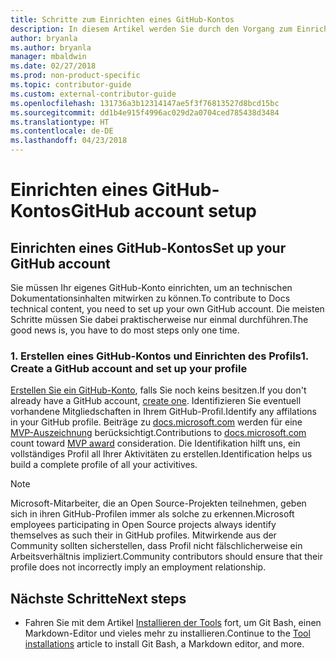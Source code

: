 ```yaml
---
title: Schritte zum Einrichten eines GitHub-Kontos
description: In diesem Artikel werden Sie durch den Vorgang zum Einrichten eines GitHub-Kontos geführt, das erforderlich ist, um an Inhalten von docs.microsoft.com mitzuwirken.
author: bryanla
ms.author: bryanla
manager: mbaldwin
ms.date: 02/27/2018
ms.prod: non-product-specific
ms.topic: contributor-guide
ms.custom: external-contributor-guide
ms.openlocfilehash: 131736a3b12314147ae5f3f76813527d8bcd15bc
ms.sourcegitcommit: dd1b4e915f4996ac029d2a0704ced785438d3484
ms.translationtype: HT
ms.contentlocale: de-DE
ms.lasthandoff: 04/23/2018
---
```

# <a name="github-account-setup"></a><span data-ttu-id="aa096-103">Einrichten eines GitHub-Kontos</span><span class="sxs-lookup"><span data-stu-id="aa096-103">GitHub account setup</span></span>

## <a name="set-up-your-github-account"></a><span data-ttu-id="aa096-104">Einrichten eines GitHub-Kontos</span><span class="sxs-lookup"><span data-stu-id="aa096-104">Set up your GitHub account</span></span>

<span data-ttu-id="aa096-105">Sie müssen Ihr eigenes GitHub-Konto einrichten, um an technischen Dokumentationsinhalten mitwirken zu können.</span><span class="sxs-lookup"><span data-stu-id="aa096-105">To contribute to Docs technical content, you need to set up your own GitHub account.</span></span> <span data-ttu-id="aa096-106">Die meisten Schritte müssen Sie dabei praktischerweise nur einmal durchführen.</span><span class="sxs-lookup"><span data-stu-id="aa096-106">The good news is, you have to do most steps only one time.</span></span>

### <a name="1-create-a-github-account-and-set-up-your-profile"></a><span data-ttu-id="aa096-107">1. Erstellen eines GitHub-Kontos und Einrichten des Profils</span><span class="sxs-lookup"><span data-stu-id="aa096-107">1. Create a GitHub account and set up your profile</span></span>

<span data-ttu-id="aa096-108">[Erstellen Sie ein GitHub-Konto](https://github.com/join), falls Sie noch keins besitzen.</span><span class="sxs-lookup"><span data-stu-id="aa096-108">If you don't already have a GitHub account, [create one](https://github.com/join).</span></span> <span data-ttu-id="aa096-109">Identifizieren Sie eventuell vorhandene Mitgliedschaften in Ihrem GitHub-Profil.</span><span class="sxs-lookup"><span data-stu-id="aa096-109">Identify any affilations in your GitHub profile.</span></span> <span data-ttu-id="aa096-110">Beiträge zu [docs.microsoft.com](https://docs.microsoft.com) werden für eine [MVP-Auszeichnung](https://mvp.microsoft.com) berücksichtigt.</span><span class="sxs-lookup"><span data-stu-id="aa096-110">Contributions to [docs.microsoft.com](https://docs.microsoft.com) count toward [MVP award](https://mvp.microsoft.com) consideration.</span></span> <span data-ttu-id="aa096-111">Die Identifikation hilft uns, ein vollständiges Profil all Ihrer Aktivitäten zu erstellen.</span><span class="sxs-lookup"><span data-stu-id="aa096-111">Identification helps us build a complete profile of all your activitives.</span></span>

>[!NOTE]
> <span data-ttu-id="aa096-112">Microsoft-Mitarbeiter, die an Open Source-Projekten teilnehmen, geben sich in ihren GitHub-Profilen immer als solche zu erkennen.</span><span class="sxs-lookup"><span data-stu-id="aa096-112">Microsoft employees participating in Open Source projects always identify themselves as such their in GitHub profiles.</span></span> <span data-ttu-id="aa096-113">Mitwirkende aus der Community sollten sicherstellen, dass Profil nicht fälschlicherweise ein Arbeitsverhältnis impliziert.</span><span class="sxs-lookup"><span data-stu-id="aa096-113">Community contributors should ensure that their profile does not incorrectly imply an employment relationship.</span></span>

## <a name="next-steps"></a><span data-ttu-id="aa096-114">Nächste Schritte</span><span class="sxs-lookup"><span data-stu-id="aa096-114">Next steps</span></span>

* <span data-ttu-id="aa096-115">Fahren Sie mit dem Artikel [Installieren der Tools](get-started-setup-tools.md) fort, um Git Bash, einen Markdown-Editor und vieles mehr zu installieren.</span><span class="sxs-lookup"><span data-stu-id="aa096-115">Continue to the [Tool installations](get-started-setup-tools.md) article to install Git Bash, a Markdown editor, and more.</span></span>
